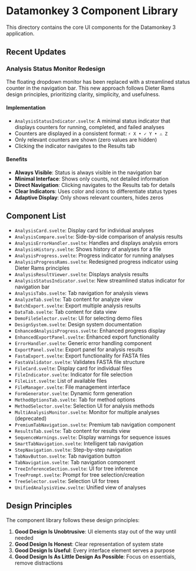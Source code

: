 # Datamonkey 3 Component Library

This directory contains the core UI components for the Datamonkey 3 application.

## Recent Updates

### Analysis Status Monitor Redesign

The floating dropdown monitor has been replaced with a streamlined status counter in the navigation bar. This new approach follows Dieter Rams design principles, prioritizing clarity, simplicity, and usefulness.

#### Implementation

- `AnalysisStatusIndicator.svelte`: A minimal status indicator that displays counters for running, completed, and failed analyses
- Counters are displayed in a consistent format: `⚡ X • ✓ Y • ⚠ Z`
- Only relevant counters are shown (zero values are hidden)
- Clicking the indicator navigates to the Results tab

#### Benefits

- **Always Visible**: Status is always visible in the navigation bar
- **Minimal Interface**: Shows only counts, not detailed information
- **Direct Navigation**: Clicking navigates to the Results tab for details
- **Clear Indicators**: Uses color and icons to differentiate status types
- **Adaptive Display**: Only shows relevant counters, hides zeros

## Component List

- `AnalysisCard.svelte`: Display card for individual analyses
- `AnalysisCompare.svelte`: Side-by-side comparison of analysis results
- `AnalysisErrorHandler.svelte`: Handles and displays analysis errors
- `AnalysisHistory.svelte`: Shows history of analyses for a file
- `AnalysisProgress.svelte`: Progress indicator for running analyses
- `AnalysisProgressRams.svelte`: Redesigned progress indicator using Dieter Rams principles
- `AnalysisResultViewer.svelte`: Displays analysis results
- `AnalysisStatusIndicator.svelte`: New streamlined status indicator for navigation bar
- `AnalysisTabs.svelte`: Tab navigation for analysis views
- `AnalyzeTab.svelte`: Tab content for analyze view
- `BatchExport.svelte`: Export multiple analysis results
- `DataTab.svelte`: Tab content for data view
- `DemoFileSelector.svelte`: UI for selecting demo files
- `DesignSystem.svelte`: Design system documentation
- `EnhancedAnalysisProgress.svelte`: Enhanced progress display
- `EnhancedExportPanel.svelte`: Enhanced export functionality
- `ErrorHandler.svelte`: Generic error handling component
- `ExportPanel.svelte`: Export panel for analysis results
- `FastaExport.svelte`: Export functionality for FASTA files
- `FastaValidator.svelte`: Validates FASTA file structure
- `FileCard.svelte`: Display card for individual files
- `FileIndicator.svelte`: Indicator for file selection
- `FileList.svelte`: List of available files
- `FileManager.svelte`: File management interface
- `FormGenerator.svelte`: Dynamic form generation
- `MethodOptionsTab.svelte`: Tab for method options
- `MethodSelector.svelte`: Selection UI for analysis methods
- `MultiAnalysisMonitor.svelte`: Monitor for multiple analyses (deprecated)
- `PremiumTabNavigation.svelte`: Premium tab navigation component
- `ResultsTab.svelte`: Tab content for results view
- `SequenceWarnings.svelte`: Display warnings for sequence issues
- `SmartTabNavigation.svelte`: Intelligent tab navigation
- `StepNavigation.svelte`: Step-by-step navigation
- `TabNavButton.svelte`: Tab navigation button
- `TabNavigation.svelte`: Tab navigation component
- `TreeInferenceSection.svelte`: UI for tree inference
- `TreePrompt.svelte`: Prompt for tree selection/creation
- `TreeSelector.svelte`: Selection UI for trees
- `UnifiedAnalysisView.svelte`: Unified view of analyses

## Design Principles

The component library follows these design principles:

1. **Good Design Is Unobtrusive**: UI elements stay out of the way until needed
2. **Good Design Is Honest**: Clear representation of system state
3. **Good Design Is Useful**: Every interface element serves a purpose
4. **Good Design Is As Little Design As Possible**: Focus on essentials, remove distractions
